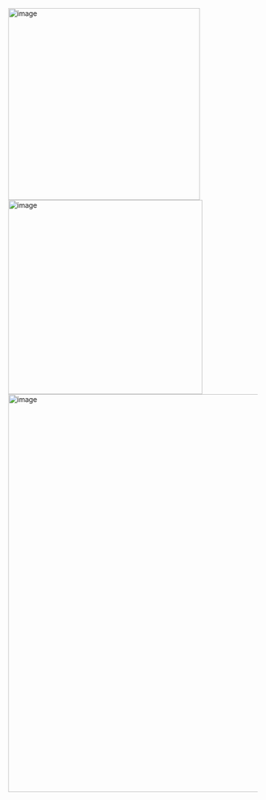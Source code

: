 <img width="387" alt="image" src="https://github.com/user-attachments/assets/cb1e5a61-aaaa-491a-a284-bfbb6015cf0d" />
<img width="392" alt="image" src="https://github.com/user-attachments/assets/5046d628-0200-4e9f-98e8-0f132332e539" />
<img width="803" alt="image" src="https://github.com/user-attachments/assets/67995be1-5e1f-4065-98fe-4a5d87ed9f0e" />
